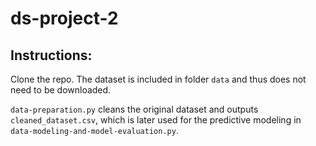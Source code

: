 # ds-project-2
## Instructions:
Clone the repo. The dataset is included in folder ```data``` and thus does not need to be downloaded.

```data-preparation.py``` cleans the original dataset and outputs ```cleaned_dataset.csv```, which is later used for the predictive modeling in ```data-modeling-and-model-evaluation.py```. 

<!--- 
Download the dataset here:
[https://www.kaggle.com/datasets/rishabchitloor/indian-water-quality-data-2021-2023]

Expected structure:
```
├── ds-project-2
│   ├── data
│   │   ├── Indian_water_data.csv
```
 -->
